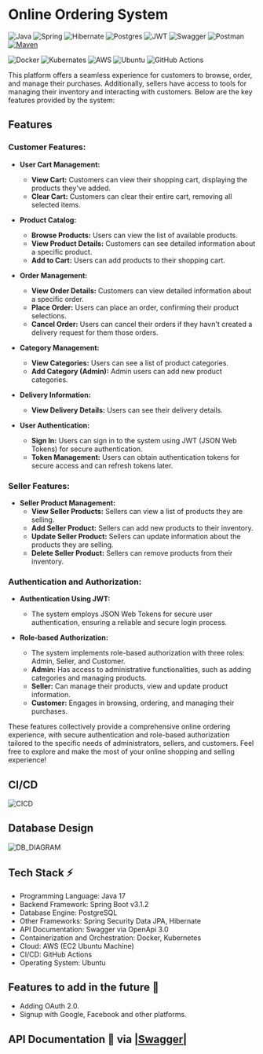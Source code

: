 # Online Ordering System
![Java](https://img.shields.io/badge/java-%23ED8B00.svg?style=for-the-badge&logo=java&logoColor=white)
![Spring](https://img.shields.io/badge/spring-%236DB33F.svg?style=for-the-badge&logo=spring&logoColor=white)
![Hibernate](https://img.shields.io/badge/Hibernate-59666C?style=for-the-badge&logo=Hibernate&logoColor=white)
![Postgres](https://img.shields.io/badge/postgres-%23316192.svg?style=for-the-badge&logo=postgresql&logoColor=white)
![JWT](https://img.shields.io/badge/JWT-black?style=for-the-badge&logo=JSON%20web%20tokens)
![Swagger](https://img.shields.io/badge/-Swagger-%23Clojure?style=for-the-badge&logo=swagger&logoColor=white)
![Postman](https://img.shields.io/badge/Postman-FF6C37?style=for-the-badge&logo=postman&logoColor=white)
[![Maven](https://badgen.net/badge/icon/maven?icon=maven&label)](https://https://maven.apache.org/)

![Docker](https://img.shields.io/badge/docker-%230db7ed.svg?style=for-the-badge&logo=docker&logoColor=white)
![Kubernates](https://img.shields.io/badge/kubernetes-%23326ce5.svg?style=for-the-badge&logo=kubernetes&logoColor=white)
![AWS](https://img.shields.io/badge/Amazon_AWS-FF9900?style=for-the-badge&logo=amazonaws&logoColor=white)
![Ubuntu](https://img.shields.io/badge/Ubuntu-E95420?style=for-the-badge&logo=ubuntu&logoColor=white)
![GitHub Actions](https://img.shields.io/badge/github%20actions-%232671E5.svg?style=for-the-badge&logo=githubactions&logoColor=white)

This platform offers a seamless experience for customers to browse, order, and manage their purchases. Additionally,
sellers have access to tools for managing their inventory and interacting with customers. Below are the key features
provided by the system:

## **Features**

### Customer Features:

- **User Cart Management:**
  - **View Cart:** Customers can view their shopping cart, displaying the products they've added.
  - **Clear Cart:** Customers can clear their entire cart, removing all selected items.

- **Product Catalog:**
  - **Browse Products:** Users can view the list of available products.
  - **View Product Details:** Customers can see detailed information about a specific product.
  - **Add to Cart:** Users can add products to their shopping cart.

- **Order Management:**
  - **View Order Details:** Customers can view detailed information about a specific order.
  - **Place Order:** Users can place an order, confirming their product selections.
  - **Cancel Order:** Users can cancel their orders if they havn't created a delivery request for them those orders.

- **Category Management:**
  - **View Categories:** Users can see a list of product categories.
  - **Add Category (Admin):** Admin users can add new product categories.

- **Delivery Information:**
  - **View Delivery Details:** Users can see their delivery details.

- **User Authentication:**
  - **Sign In:** Users can sign in to the system using JWT (JSON Web Tokens) for secure authentication.
  - **Token Management:** Users can obtain authentication tokens for secure access and can refresh tokens later.

### Seller Features:

- **Seller Product Management:**
  - **View Seller Products:** Sellers can view a list of products they are selling.
  - **Add Seller Product:** Sellers can add new products to their inventory.
  - **Update Seller Product:** Sellers can update information about the products they are selling.
  - **Delete Seller Product:** Sellers can remove products from their inventory.

### Authentication and Authorization:

- **Authentication Using JWT:**
  - The system employs JSON Web Tokens for secure user authentication, ensuring a reliable and secure login process.

- **Role-based Authorization:**
  - The system implements role-based authorization with three roles: Admin, Seller, and Customer.
  - **Admin:** Has access to administrative functionalities, such as adding categories and managing products.
  - **Seller:** Can manage their products, view and update product information.
  - **Customer:** Engages in browsing, ordering, and managing their purchases.

These features collectively provide a comprehensive online ordering experience, with secure authentication and role-based authorization tailored to the specific needs of administrators, sellers, and customers. Feel free to explore and make the most of your online shopping and selling experience!

## **CI/CD**
![CICD](https://github.com/omarhosny206/omarhosny206/assets/58389695/3e00292e-6229-41f2-aad8-2ee1ebfe9ec0)

## **Database Design**
![DB_DIAGRAM](https://github.com/omarhosny206/github-actions/assets/58389695/4f216cfe-9aed-4893-b079-c7247df11890)

## **Tech Stack ⚡**

- Programming Language: Java 17
- Backend Framework: Spring Boot v3.1.2
- Database Engine: PostgreSQL
- Other Frameworks: Spring Security Data JPA, Hibernate
- API Documentation: Swagger via OpenApi 3.0
- Containerization and Orchestration: Docker, Kubernetes
- Cloud: AWS (EC2 Ubuntu Machine)
- CI/CD: GitHub Actions
- Operating System: Ubuntu

## **Features to add in the future 💭**

- Adding OAuth 2.0.
- Signup with Google, Facebook and other platforms.

## API Documentation 📝 via [|Swagger|](http://localhost:8080/swagger-ui/index.html#/)